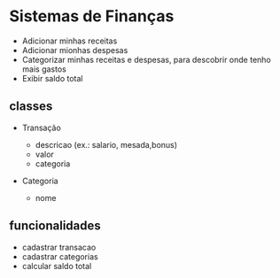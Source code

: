 # Sistemas de Finanças

- Adicionar minhas receitas
- Adicionar mionhas despesas
- Categorizar minhas receitas e despesas, para descobrir onde tenho mais gastos
- Exibir saldo total

## classes

- Transação
    - descricao (ex.: salario, mesada,bonus)
    - valor
    - categoria

- Categoria
    - nome

## funcionalidades

- cadastrar transacao
- cadastrar categorias
- calcular saldo total